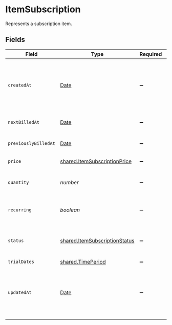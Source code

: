 # ItemSubscription

Represents a subscription item.


## Fields

| Field                                                                                         | Type                                                                                          | Required                                                                                      | Description                                                                                   | Example                                                                                       |
| --------------------------------------------------------------------------------------------- | --------------------------------------------------------------------------------------------- | --------------------------------------------------------------------------------------------- | --------------------------------------------------------------------------------------------- | --------------------------------------------------------------------------------------------- |
| `createdAt`                                                                                   | [Date](https://developer.mozilla.org/en-US/docs/Web/JavaScript/Reference/Global_Objects/Date) | :heavy_minus_sign:                                                                            | RFC 3339 datetime string of when this entity was created. Set automatically by Paddle.        | 2024-10-12T07:20:50.52Z                                                                       |
| `nextBilledAt`                                                                                | [Date](https://developer.mozilla.org/en-US/docs/Web/JavaScript/Reference/Global_Objects/Date) | :heavy_minus_sign:                                                                            | RFC 3339 datetime string.                                                                     | 2024-10-12T07:20:50.52Z                                                                       |
| `previouslyBilledAt`                                                                          | [Date](https://developer.mozilla.org/en-US/docs/Web/JavaScript/Reference/Global_Objects/Date) | :heavy_minus_sign:                                                                            | RFC 3339 datetime string.                                                                     | 2024-10-12T07:20:50.52Z                                                                       |
| `price`                                                                                       | [shared.ItemSubscriptionPrice](../../../sdk/models/shared/itemsubscriptionprice.md)           | :heavy_minus_sign:                                                                            | Price object for this item.                                                                   |                                                                                               |
| `quantity`                                                                                    | *number*                                                                                      | :heavy_minus_sign:                                                                            | Quantity of this item on the subscription.                                                    |                                                                                               |
| `recurring`                                                                                   | *boolean*                                                                                     | :heavy_minus_sign:                                                                            | Whether this is a recurring item. `false` if one-time.                                        |                                                                                               |
| `status`                                                                                      | [shared.ItemSubscriptionStatus](../../../sdk/models/shared/itemsubscriptionstatus.md)         | :heavy_minus_sign:                                                                            | Status of this subscription item. Set automatically by Paddle.                                |                                                                                               |
| `trialDates`                                                                                  | [shared.TimePeriod](../../../sdk/models/shared/timeperiod.md)                                 | :heavy_minus_sign:                                                                            | N/A                                                                                           |                                                                                               |
| `updatedAt`                                                                                   | [Date](https://developer.mozilla.org/en-US/docs/Web/JavaScript/Reference/Global_Objects/Date) | :heavy_minus_sign:                                                                            | RFC 3339 datetime string of when this entity was updated. Set automatically by Paddle.        | 2024-10-13T07:20:50.52Z                                                                       |